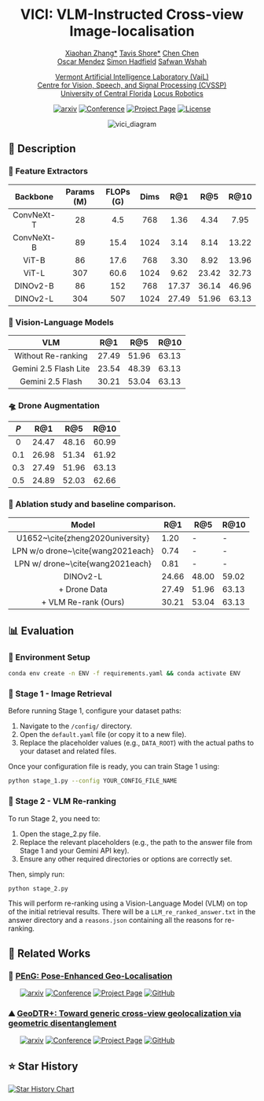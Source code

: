 <div align="center">     

# VICI: VLM-Instructed Cross-view Image-localisation 
<p align="middle">
 <a href="https://zxh009123.github.io/">Xiaohan Zhang*</a>
 <a href="https://tavisshore.co.uk/">Tavis Shore*</a>
 <a href="">Chen Chen</a> <br>
 <a href="https://cvssp.org/Personal/OscarMendez/index.html">Oscar Mendez</a>
 <a href="https://personalpages.surrey.ac.uk/s.hadfield/biography.html">Simon Hadfield</a>
 <a href="https://www.uvm.edu/cems/cs/profile/safwan-wshah">Safwan Wshah</a>
</p>
<p align="middle">
 <a href="https://www.wshahaigroup.com/">Vermont Artificial Intelligence Laboratory (VaiL)</a> <br>
 <a href="https://www.surrey.ac.uk/centre-vision-speech-signal-processing">Centre for Vision, Speech, and Signal Processing (CVSSP)</a> <br>
 <a href="https://www.ucf.edu/">University of Central Florida</a>
 <a href="https://locusrobotics.com/">Locus Robotics</a>
</p>

[![arxiv](https://img.shields.io/badge/cs.LG-2507.04107-b31b1b?style=flat&logo=arxiv&logoColor=red)](https://arxiv.org/abs/2507.04107)
[![Conference](http://img.shields.io/badge/Under--Review-2025-4b44ce.svg)](https://wacv2025.thecvf.com/)
[![Project Page](http://img.shields.io/badge/Pending-Page-green)](https://tavisshore.co.uk/vici/)
[![License](https://img.shields.io/badge/license-MIT-blue)]()

![vici_diagram](https://github.com/user-attachments/assets/3fe71cbe-2850-4c00-88ac-60b60317bab5)

</div>

## 📓 Description 

### 🧬 Feature Extractors
<div align="center">
 
|  Backbone  | Params (M) | FLOPs (G) | Dims |  R@1  |  R@5  |  R@10 |
|:----------:|:----------:|:---------:|:----:|:-----:|:-----:|:-----:|
| ConvNeXt-T |     28     |    4.5    |  768 |  1.36 |  4.34 |  7.95 |
| ConvNeXt-B |     89     |    15.4   | 1024 |  3.14 |  8.14 | 13.22 |
|    ViT-B   |     86     |    17.6   |  768 |  3.30 |  8.92 | 13.96 |
|    ViT-L   |     307    |    60.6   | 1024 |  9.62 | 23.42 | 32.73 |
|  DINOv2-B  |     86     |    152    |  768 | 17.37 | 36.14 | 46.96 |
|  DINOv2-L  |     304    |    507    | 1024 | 27.49 | 51.96 | 63.13 |

</div>

### 🧰 Vision-Language Models
<div align="center">
 
|          VLM          | R@1   | R@5   | R@10  |
|:---------------------:|-------|-------|-------|
|   Without Re-ranking  | 27.49 | 51.96 | 63.13 |
| Gemini 2.5 Flash Lite | 23.54 | 48.39 | 63.13 |
|    Gemini 2.5 Flash   | 30.21 | 53.04 | 63.13 |

</div>

### 🛸 Drone Augmentation

<div align="center"> 
 
| $P$ |  R@1  |  R@5  |  R@10 |
|:---:|:-----:|:-----:|:-----:|
|  0  | 24.47 | 48.16 | 60.99 |
| 0.1 | 26.98 | 51.34 | 61.92 |
| 0.3 | 27.49 | 51.96 | 63.13 |
| 0.5 | 24.89 | 52.03 | 62.66 |

</div>

### 🎯 Ablation study and baseline comparison.

<div align="center"> 

|               Model               | R@1   | R@5   | R@10  |
|:---------------------------------:|-------|-------|-------|
|  U1652~\cite{zheng2020university} | 1.20  | -     | -     |
| LPN w/o drone~\cite{wang2021each} | 0.74  | -     | -     |
|  LPN w/ drone~\cite{wang2021each} | 0.81  | -     | -     |
|              DINOv2-L             | 24.66 | 48.00 | 59.02 |
|            + Drone Data           | 27.49 | 51.96 | 63.13 |
|        + VLM Re-rank (Ours)       | 30.21 | 53.04 | 63.13 |

</div>


## 📊 Evaluation
### 🐍 Environment Setup
```bash
conda env create -n ENV -f requirements.yaml && conda activate ENV
```

### 🐍 Stage 1 - Image Retrieval

Before running Stage 1, configure your dataset paths:

1. Navigate to the `/config/` directory.
2. Open the `default.yaml` file (or copy it to a new file).
3. Replace the placeholder values (e.g., `DATA_ROOT`) with the actual paths to your dataset and related files.

Once your configuration file is ready, you can train Stage 1 using:

```bash
python stage_1.py --config YOUR_CONFIG_FILE_NAME
```

### 🐍 Stage 2 - VLM Re-ranking
To run Stage 2, you need to:
1. Open the stage_2.py file.
2. Replace the relevant placeholders (e.g., the path to the answer file from Stage 1 and your Gemini API key).
3. Ensure any other required directories or options are correctly set.

Then, simply run:
```bash
python stage_2.py
```
This will perform re-ranking using a Vision-Language Model (VLM) on top of the initial retrieval results. There will be a `LLM_re_ranked_answer.txt` in the answer directory and a `reasons.json` containing all the reasons for re-ranking.


## 📗 Related Works
### 🕺 [PEnG: Pose-Enhanced Geo-Localisation ](https://github.com/tavisshore/PEnG)
&nbsp;&nbsp;&nbsp;&nbsp;&nbsp;
[![arxiv](https://img.shields.io/badge/cs.LG-2411.15742-b31b1b?style=flat&logo=arxiv&logoColor=red)](https://arxiv.org/abs/2411.15742)
[![Conference](http://img.shields.io/badge/RA--L-2025-4b44ce.svg)]()
[![Project Page](http://img.shields.io/badge/Project-Page-green)](https://tavisshore.co.uk/peng/)
[![GitHub](https://img.shields.io/badge/GitHub-PEnG-%23121011.svg?logo=github&logoColor=white)](https://github.com/tavisshore/peng)

### ⛰️ [GeoDTR+: Toward generic cross-view geolocalization via geometric disentanglement](https://github.com/tavisshore/PEnG)
&nbsp;&nbsp;&nbsp;&nbsp;&nbsp;
[![arxiv](https://img.shields.io/badge/cs.LG-2308.09624-b31b1b?style=flat&logo=arxiv&logoColor=red)](https://arxiv.org/pdf/2308.09624)
[![Conference](http://img.shields.io/badge/TPAMI-2023-4b44ce.svg)]()
[![Project Page](http://img.shields.io/badge/Project-Page-green)](https://zxh009123.github.io/publication/zhang-geodtr-2023/)
[![GitHub](https://img.shields.io/badge/GitLab-GeoDTR+-%23121011.svg?logo=gitlab)](https://gitlab.com/vail-uvm/geodtr_plus)

## ⭐ Star History
 <a href="https://star-history.com/#tavisshore/VICI&Date" align="middle">
 <picture>
   <source media="(prefers-color-scheme: dark)" srcset="https://api.star-history.com/svg?repos=tavisshore/VICI&type=Date&theme=dark" />
   <source media="(prefers-color-scheme: light)" srcset="https://api.star-history.com/svg?repos=tavisshore/VICI&type=Date" />
   <img alt="Star History Chart" src="https://api.star-history.com/svg?repos=tavisshore/VICI&type=Date" />
 </picture>
</a>


